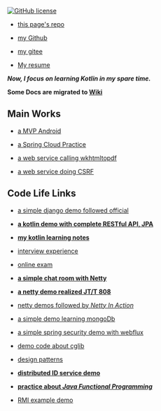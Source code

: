 [![GitHub license](https://img.shields.io/badge/license-Apache%20License%202.0-blue.svg?style=flat)](https://www.apache.org/licenses/LICENSE-2.0)

* [this page's repo](https://github.com/spencercjh/codeLife)

* [my Github](https://github.com/spencercjh)

* [my gitee](https://gitee.com/spencercjh)

* [My resume](https://docs.google.com/document/d/1o7iQKDF-_HZUHg6cGiCSl6txrcuQ2tbQttHFFAUeRhc/edit?usp=sharing)

**_Now, I focus on learning Kotlin in my spare time._**

**Some Docs are migrated to [Wiki](https://github.com/spencercjh/codeLife/wiki)**

## Main Works

* [a MVP Android](https://github.com/spencercjh/CrabScoreMVP)

* [a Spring Cloud Practice](https://github.com/spencercjh/SpringCloudCrabScore)

* [a web service calling wkhtmltopdf](https://github.com/spencercjh/htmlToPdf)

* [a web service doing CSRF](https://github.com/spencercjh/FakeCallOnApi)

## Code Life Links

* [a simple django demo followed official](https://github.com/spencercjh/codeLife/tree/master/django_study)

* [**a kotlin demo with complete RESTful API, JPA**](https://github.com/spencercjh/codeLife/tree/master/kotlin/spring-kotlin-restful-demo)

* [**my kotlin learning notes**](https://github.com/spencercjh/codeLife/tree/master/kotlin/kotlin-feature)

* [interview experience](https://github.com/spencercjh/codeLife/tree/master/interview)

* [online exam](https://github.com/spencercjh/codeLife/tree/master/exam/src/exam)

* [**a simple chat room with Netty**](https://github.com/spencercjh/codeLife/tree/master/netty/chat-demo)

* [**a netty demo realized JT/T 808**](https://github.com/spencercjh/codeLife/tree/master/netty/jt-808-protocol)

* [netty demos followed by _Netty In Action_](https://github.com/spencercjh/codeLife/tree/master/netty/netty)

* [a simple demo learning mongoDb](https://github.com/spencercjh/codeLife/tree/master/spring/gs-accessing-data-mongodb)

* [a simple spring security demo with webflux](https://github.com/spencercjh/codeLife/tree/master/spring/spring-boot-webflux-security)

* [demo code about cglib](https://github.com/spencercjh/codeLife/tree/master/theory/cglibDemo)

* [design patterns](https://github.com/spencercjh/codeLife/tree/master/theory/designPatterns/src)

* [**distributed ID service demo**](https://github.com/spencercjh/codeLife/tree/master/theory/distributedIdService)

* [**practice about _Java Functional Programming_**](https://github.com/spencercjh/codeLife/tree/master/theory/functional)

* [RMI example demo](https://github.com/spencercjh/codeLife/tree/master/theory/rmi-example)
